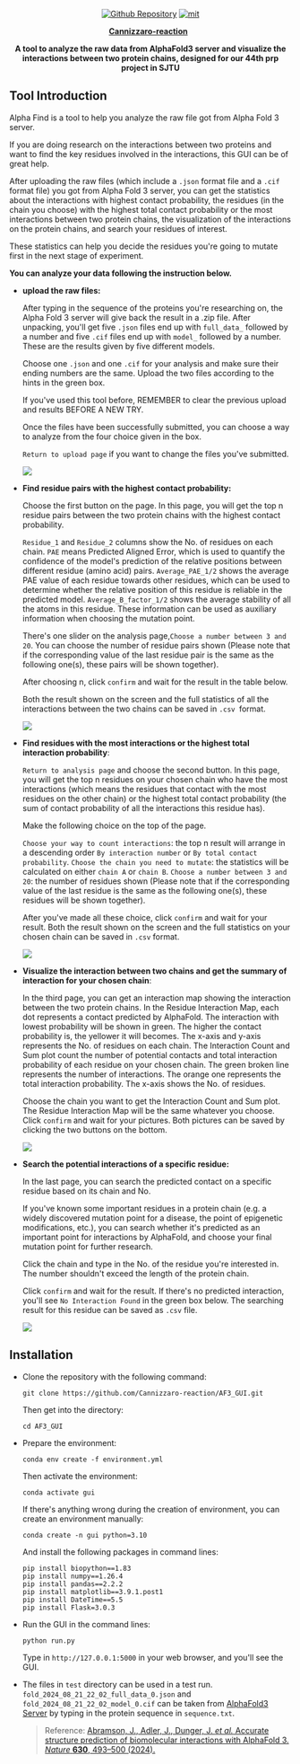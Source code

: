 <div align="center">
<p>
<a href="https://github.com/Cannizzaro-reaction/AF3_GUI"><img alt="Github Repository" src="https://img.shields.io/badge/Github-Repository-blue?logo=github&logoColor=blue"></a>
<a href="https://github.com/Cannizzaro-reaction/AF3_GUI?tab=MIT-1-ov-file"><img alt="mit" src="https://img.shields.io/badge/License-MIT-red.svg"></a>
</p>
<p>
<a href="https://github.com/Cannizzaro-reaction"><strong>Cannizzaro-reaction</strong></a>
    &nbsp;
</p>
<b>A tool to analyze the raw data from AlphaFold3 server and visualize the interactions between two protein chains, designed for our 44th prp project in SJTU</b>
<p>
</div>




## Tool Introduction

Alpha Find is a tool to help you analyze the raw file got from Alpha Fold 3 server.

If you are doing research on the interactions between two proteins and want to find the key residues involved in the interactions, this GUI can be of great help.

After uploading the raw files (which include a `.json` format file and a `.cif` format file) you got from Alpha Fold 3 server, you can get the statistics about the interactions with highest contact probability, the residues (in the chain you choose) with the highest total contact probability or the most interactions between two protein chains, the visualization of the interactions on the protein chains, and search your residues of interest.

These statistics can help you decide the residues you're going to mutate first in the next stage of experiment.



**You can analyze your data following the instruction below.**

* **upload the raw files:**

  

  After typing in the sequence of the proteins you're researching on, the Alpha Fold 3 server will give back the result in a .zip file. After unpacking, you'll get five `.json` files end up with `full_data_` followed by a number and five `.cif` files end up with `model_` followed by a number. These are the results given by five different models.

  Choose one `.json` and one `.cif` for your analysis and make sure their ending numbers are the same. Upload the two files according to the hints in the green box.

  If you've used this tool before, REMEMBER to clear the previous upload and results BEFORE A NEW TRY.

  Once the files have been successfully submitted, you can choose a way to analyze from the four choice given in the box.

  `Return to upload page` if you want to change the files you've submitted.

  ![](README.assets/gif/upload.gif)



* **Find residue pairs with the highest contact probability:**

  

  Choose the first button on the page. In this page, you will get the top n residue pairs between the two protein chains with the highest contact probability.

  `Residue_1` and `Residue_2` columns show the No. of residues on each chain.
  `PAE` means Predicted Aligned Error, which is used to quantify the confidence of the model's prediction of the relative positions between different residue (amino acid) pairs.
  `Average_PAE_1/2` shows the average PAE value of each residue towards other residues, which can be used to determine whether the relative position of this residue is reliable in the predicted model.
  `Average_B_factor_1/2` shows the average stability of all the atoms in this residue.
  These information can be used as auxiliary information when choosing the mutation point.

  

  There's one slider on the analysis page,`Choose a number between 3 and 20`. You can choose the number of residue pairs shown (Please note that if the corresponding value of the last residue pair is the same as the following one(s), these pairs will be shown together).

  After choosing n, click `confirm` and wait for the result in the table below.

  Both the result shown on the screen and the full statistics of all the interactions between the two chains can be saved in `.csv `format.

  ![](README.assets/gif/function1.gif)



* **Find residues with the most interactions or the highest total interaction probability**:

  

  `Return to analysis page` and choose the second button. In this page, you will get the top n residues on your chosen chain who have the most interactions (which means the residues that contact with the most residues on the other chain) or the highest total contact probability (the sum of contact probability of all the interactions this residue has).

  

  Make the following choice on the top of the page.

  `Choose your way to count interactions`: the top n result will arrange in a descending order `By interaction number` or `By total contact probability`.
  `Choose the chain you need to mutate`: the statistics will be calculated on either `chain A` or `chain B`.
  `Choose a number between 3 and 20`: the number of residues shown (Please note that if the corresponding value of the last residue is the same as the following one(s), these residues will be shown together).

  After you've made all these choice, click `confirm` and wait for your result. Both the result shown on the screen and the full statistics on your chosen chain can be saved in `.csv` format.

  ![](README.assets/gif/function2.gif)



* **Visualize the interaction between two chains and get the summary of interaction for your chosen chain**:

  

  In the third page, you can get an interaction map showing the interaction between the two protein chains.
  In the Residue Interaction Map, each dot represents a contact predicted by AlphaFold. The interaction with lowest probability will be shown in green. The higher the contact probability is, the yellower it will becomes. The x-axis and y-axis represents the No. of residues on each chain.
  The Interaction Count and Sum plot count the number of potential contacts and total interaction probability of each residue on your chosen chain. The green broken line represents the number of interactions. The orange one represents the total interaction probability. The x-axis shows the No. of residues.

  

  Choose the chain you want to get the Interaction Count and Sum plot. The Residue Interaction Map will be the same whatever you choose.
  Click `confirm` and wait for your pictures.
  Both pictures can be saved by clicking the two buttons on the bottom.

  ![](README.assets/gif/function3.gif)



* **Search the potential interactions of a specific residue:**

  

  In the last page, you can search the predicted contact on a specific residue based on its chain and No.

  If you've known some important residues in a protein chain (e.g. a widely discovered mutation point for a disease, the point of epigenetic modifications, etc.), you can search whether it's predicted as an important point for interactions by AlphaFold, and choose your final mutation point for further research.

  

  Click the chain and type in the No. of the residue you're interested in. The number shouldn't exceed the length of the protein chain.

  Click `confirm` and wait for the result.
  If there's no predicted interaction, you'll see `No Interaction Found` in the green box below.
  The searching result for this residue can be saved as `.csv` file.

  ![](README.assets/gif/function4.gif)



## Installation

* Clone the repository with the following command:

  ```shell
  git clone https://github.com/Cannizzaro-reaction/AF3_GUI.git
  ```

  Then get into the directory:

  ```shell
  cd AF3_GUI
  ```



* Prepare the environment:

  ```shell
  conda env create -f environment.yml
  ```

  Then activate the environment:

  ```shell
  conda activate gui
  ```

  If there's anything wrong during the creation of environment, you can create an environment manually:

  ```shell
  conda create -n gui python=3.10
  ```

  And install the following packages in command lines:

  ```shell
  pip install biopython==1.83
  pip install numpy==1.26.4
  pip install pandas==2.2.2
  pip install matplotlib==3.9.1.post1
  pip install DateTime==5.5
  pip install Flask=3.0.3
  ```



* Run the GUI in the command lines:

  ```shell
  python run.py
  ```

  Type in `http://127.0.0.1:5000` in your web browser, and you'll see the GUI.



* The files in `test` directory can be used in a test run. `fold_2024_08_21_22_02_full_data_0.json` and `fold_2024_08_21_22_02_model_0.cif` can be taken from [AlphaFold3 Server](https://alphafoldserver.com/) by typing in the protein sequence in `sequence.txt`. 

  > Reference: [Abramson, J., Adler, J., Dunger, J. *et al.* Accurate structure prediction of biomolecular interactions with AlphaFold 3. *Nature* **630**, 493–500 (2024).](https://www.nature.com/articles/s41586-024-07487-w)